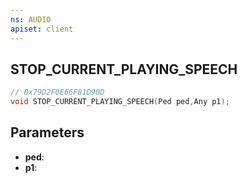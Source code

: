 ```yaml
---
ns: AUDIO
apiset: client
---
```

## STOP_CURRENT_PLAYING_SPEECH

```c
// 0x79D2F0E66F81D90D
void STOP_CURRENT_PLAYING_SPEECH(Ped ped,Any p1);
```


## Parameters
* **ped**:
* **p1**: